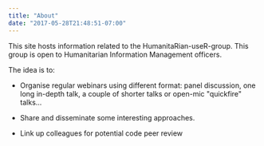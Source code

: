 ```yaml
---
title: "About"
date: "2017-05-28T21:48:51-07:00"
---
```


This site hosts information related to the HumanitaRian-useR-group. This group is open to Humanitarian Information Management officers. 


The idea is to:

- Organise regular webinars using different format: panel discussion, one long in-depth talk, a couple of shorter talks or open-mic "quickfire" talks...

- Share and disseminate some interesting approaches.

- Link up colleagues for potential code peer review 
